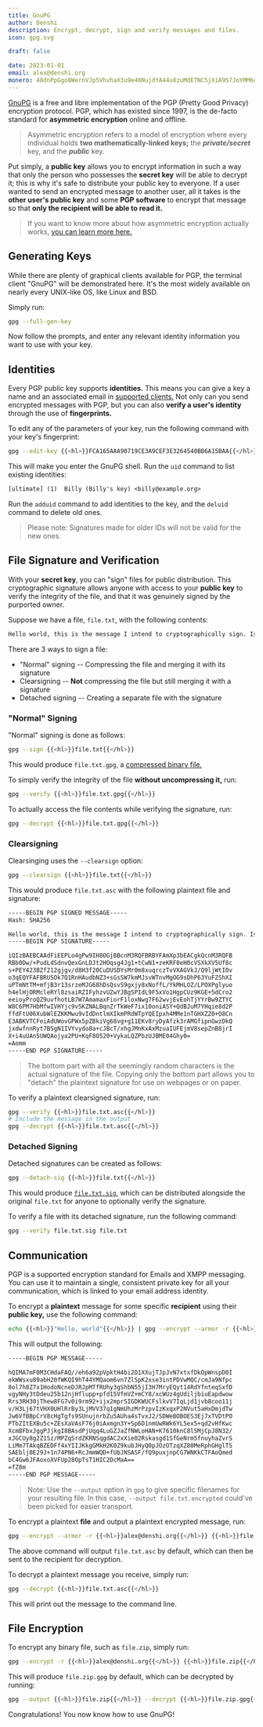 ```yaml
---
title: GnuPG
author: Denshi
description: Encrypt, decrypt, sign and verify messages and files.
icon: gpg.svg

draft: false

date: 2023-01-01
email: alex@denshi.org
monero: 48dnPpGgo8WernVJp5VhvhaX3u9e46NujdYA44u8zuMdETNC5jXiA9S7JoYMM6qRt1ZcKpt1J3RZ3JPuMyXetmbHH7Mnc9C
---
```


[GnuPG](https://gnupg.org/) is a free and libre implementation of the PGP (Pretty Good Privacy) encryption protocol. PGP, which has existed since 1997, is the de-facto standard for **asymmetric encryption** online and offline.

> Asymmetric encryption refers to a model of encryption where every individual holds **two mathematically-linked keys;** the ***private/secret*** key, and the ***public*** key.

Put simply, a **public key** allows you to encrypt information in such a way that only the person who possesses the **secret key** will be able to decrypt it; this is why it's safe to distribute your public key to everyone. If a user wanted to send an encrypted message to another user, all it takes is the **other user's public key** and some **PGP software** to encrypt that message so that **only the recipient will be able to read it.**

> If you want to know more about how asymmetric encryption actually works, [you can learn more here.](https://users.ece.cmu.edu/~adrian/630-f04/PGP-intro.html#p10)

## Generating Keys

While there are plenty of graphical clients available for PGP, the terminal client "GnuPG" will be demonstrated here. It's the most widely available on nearly every UNIX-like OS, like Linux and BSD.

Simply run:

```sh
gpg --full-gen-key
```
Now follow the prompts, and enter any relevant identity information you want to use with your key. 
 
## Identities

Every PGP public key supports **identities.** This means you can give a key a name and an associated email in [supported clients.](https://www.openpgp.org/software/) Not only can you send encrypted messages with PGP, but you can also **verify a user's identity** through the use of **fingerprints.**

To edit any of the parameters of your key, run the following command with your key's fingerprint:

```sh
gpg --edit-key {{<hl>}}FCA165AAA90719CE3A9CEF3E3264540BB6A15BAA{{</hl>}}
```

This will make you enter the GnuPG shell. Run the `uid` command to list existing identities:

```txt
[ultimate] (1)  Billy (Billy's key) <billy@example.org>
```

Run the `adduid` command to add identities to the key, and the `deluid` command to delete old ones.

> Please note: Signatures made for older IDs will not be valid for the new ones.

## File Signature and Verification

With your **secret key**, you can "sign" files for public distribution. This cryptographic signature allows anyone with access to your **public key** to verify the integrity of the file, and that it was genuinely signed by the purported owner.

Suppose we have a file, `file.txt`, with the following contents:

```txt
Hello world, this is the message I intend to cryptographically sign. Isn't it neat?
```

There are 3 ways to sign a file:

 - "Normal" signing -- Compressing the file and merging it with its signature
 - Clearsigning -- **Not** compressing the file but still merging it with a signature
 - Detached signing -- Creating a separate file with the signature

### "Normal" Signing

"Normal" signing is done as follows:

```sh
gpg --sign {{<hl>}}file.txt{{</hl>}}
```

This would produce `file.txt.gpg`, a [compressed binary file.](file.txt.gpg)

To simply verify the integrity of the file **without uncompressing it,** run:

```sh
gpg --verify {{<hl>}}file.txt.gpg{{</hl>}}
```

To actually access the file contents while verifying the signature, run:
```sh
gpg --decrypt {{<hl>}}file.txt.gpg{{</hl>}}
```

### Clearsigning

Clearsinging uses the `--clearsign` option:

```sh
gpg --clearsign {{<hl>}}file.txt{{</hl>}}
```

This would produce `file.txt.asc` with the following plaintext file and signature:
```txt
-----BEGIN PGP SIGNED MESSAGE-----
Hash: SHA256

Hello world, this is the message I intend to cryptographically sign. Isn't it neat?
-----BEGIN PGP SIGNATURE-----

iQIzBAEBCAAdFiEEPLo4gPw9IH8OGjBBcnM3RQFBRBYFAmXp3bEACgkQcnM3RQFB
RBb0Dw/+PudLdSdnvQexGnLDJt2HOqsg4Jg1+tCwN1+zeKRF0eH0cVSXkXV5Uf8c
s+PEY423BZf212gjgv/d8H3f20CuDUSDYsMr0m8xuqrczTvVXAGVkJ/Q9ljWtI0v
o3qEQYFAFBRUSOk7Q1RnHAudbNZ3+sGsSW7kmMJsvWTnvMgOG9sDhP63YuFZShXI
uPTmNtTM+mfjB3r13srzeMJG68hDsQsvS9gxjy8xNoffL/YkMHLOZ/LPOXPglyuo
h4elHjORMcleRYl8zsaiRZIFyhzvUZwYJBgSPIdL9F5xVo1HgpCUz9KGE+5dCro2
eeioyProQZ9uvfhotLB7W7AmamaxFiorF1loxNwg7F62wvjEvEohTjYYrBw9ZTYC
W8C6PM7HbMfwIVHYjc9v5KZNALBqnZrTkWeF7ix10oniASY+QdBJuM7YHqie8d2P
ffdFtU06XubWlEZKKMwu9vIdDntlmXIkmPRdWTpYQEIpxh4MMe1nTGHXZZ0+O8Cn
E3ABKVTCFeiAdUWovGPWx5pZBkiVg68vg+g11EKv8ryDyAfzk3rAMGfipnGwzDkQ
jxdwfnnRyt7BSgN1IVYvydo8a+cJBcT/xhgJMnKxAxMzuaIUFEjmV8sepZnB8jrI
X+i4uUAn5UWQAojya2PU+KqF8O520+VykaLQZPbzUJBME04Ghy0=
=Aomm
-----END PGP SIGNATURE-----
```

> The bottom part with all the seemingly random characters is the actual signature of the file. Copying only the bottom part allows you to "detach" the plaintext signature for use on webpages or on paper.

To verify a plaintext clearsigned signature, run:

```sh
gpg --verify {{<hl>}}file.txt.asc{{</hl>}}
# Include the message in the output
gpg --decrypt {{<hl>}}file.txt.asc{{</hl>}}
```

### Detached Signing

Detached signatures can be created as follows:

```sh
gpg --detach-sig {{<hl>}}file.txt{{</hl>}}
```

This would produce [`file.txt.sig`](file.txt.sig), which can be distributed alongside the original `file.txt` for anyone to optionally verify the signature.

To verify a file with its detached signature, run the following command:

```sh
gpg --verify file.txt.sig file.txt
```

## Communication
PGP is a supported encryption standard for Emails and XMPP messaging. You can use it to maintain a single, consistent private key for all your communication, which is linked to your email address identity.

To encrypt a **plaintext** message for some specific **recipient** using their **public key,** use the following command:

```sh
echo {{<hl>}}"Hello, world"{{</hl>}} | gpg --encrypt --armor -r {{<hl>}}alex@denshi.org{{</hl>}}
```

This will output the following:
```txt
-----BEGIN PGP MESSAGE-----

hQIMA7mF0M3CHdaFAQ//eh6a92pVpktH4bi2D1XXujTJpJvN7xtxfDkOpWnspD0I
ekWWsxu89abH20fWKQI9hT44YMQaom6vn7ZlSpK2xse3intPDVwMQC/cmJa9Nfpc
8ol7h8Z7x1HodoNcneDJRJpMTfRUhy3gShbN55jI3H7MryEQyt14RdYfnteqSxfD
vgyNHy3tDdeu25b12njHflupp+pfd15VfmVZ+mCY8/xcWUz4gUdiljbiuEapdwow
Rrs3RH30jThew8FG7v0i9rm92+ijx2mprSIGDKWUCFslkvV7IqLjd1jvb8coo11j
v/H3Lj67tVHX0UHlRrBy3LjMVV37q1gNmUhzMrPzpvIzKxqxP2NVut5aHxDmjdTw
Jw6VfBBpCrV8cHgTgfs9SUnujnrbZu5AUha4sTvxJ2/SDWeBOBOES3Ej7xTVDtPO
PTbZItEXBu5c+ZEsXaVAsF76j0iAxmgn3Y+Sp6D1nmUwRWk6YL5ex5+qd2vHfKwc
XcmBFbxJggPJjkgI8BAsdPjUqq4LuGZJaZfNWLoHAN+K7610knC8lSMjCpJ8N32/
xJGCUy8g2Z1Sz/MPZqSrdZKRNSqgdAC2xXie02Rskasgd1SfGeNrm5fnuyhaZvrS
LiMm7TAkqBZEDFf4xYIIJKkgGMkH2K0Z9kubJHyQ0pJOzOTzqXZ80MeRphGHglTS
SAEblj0E29J+1n74PN6+RcJmmWQD+fUbJNSASF/fQ9puxjnpCG7WNKkCTFAoQmed
bC4Gw6JFAoxoXVFUp28OpTsT1HIC2DcMaA==
=fZ8m
-----END PGP MESSAGE-----
```

> Note: Use the `--output` option in `gpg` to give specific filenames for your resulting file. In this case, `--output file.txt.encrypted` could've been picked for easier transport.

To encrypt a plaintext **file** and output a plaintext encrypted message, run:

```sh
gpg --encrypt --armor -r {{<hl>}}alex@denshi.org{{</hl>}} {{<hl>}}file.txt{{</hl>}}
```

The above command will output `file.txt.asc` by default, which can then be sent to the recipient for decryption.

To decrypt a plaintext message you receive, simply run:
```sh
gpg --decrypt {{<hl>}}file.txt.asc{{</hl>}}
``` 

This will print out the message to the command line.

## File Encryption

To encrypt any binary file, such as `file.zip`, simply run:

```sh
gpg --encrypt -r {{<hl>}}alex@denshi.org{{</hl>}} {{<hl>}}file.zip{{</hl>}}
```

This will produce `file.zip.gpg` by default, which can be decrypted by running:

```sh
gpg --output {{<hl>}}file.zip{{</hl>}} --decrypt {{<hl>}}file.zip.gpg{{</hl>}}
```

Congratulations! You now know how to use GnuPG!
